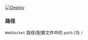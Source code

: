 [![Deploy](https://www.herokucdn.com/deploy/button.png)](https://dashboard.heroku.com/new?template=https%3A%2F%2Ffdgjkul%2Frptec%2Fuhjkgg)


### 路径

`WebSocket` 路径(配置文件中的 `path` )为 `/` 




